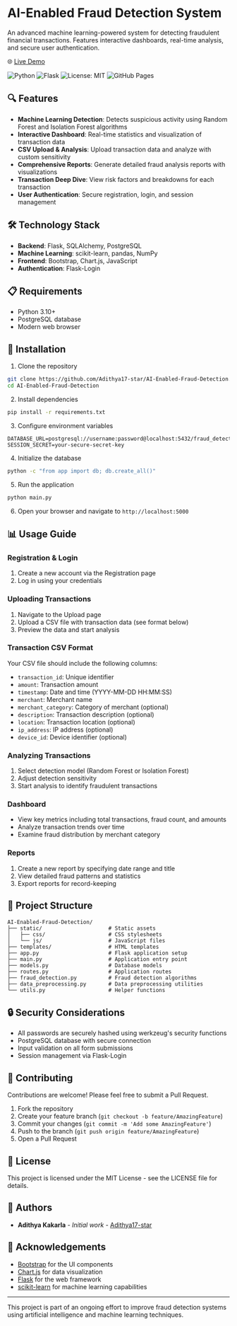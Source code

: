 # AI-Enabled Fraud Detection System


An advanced machine learning-powered system for detecting fraudulent financial transactions. Features interactive dashboards, real-time analysis, and secure user authentication.

🌐 [Live Demo](https://adithya17-star.github.io/AI-Powered-Fraud-Detection/)

![Python](https://img.shields.io/badge/Python-3.10-blue)
![Flask](https://img.shields.io/badge/Framework-Flask-green)
![License: MIT](https://img.shields.io/badge/License-MIT-yellow.svg)
![GitHub Pages](https://img.shields.io/badge/Deployed-GitHub--Pages-brightgreen)

## 🔍 Features

- **Machine Learning Detection**: Detects suspicious activity using Random Forest and Isolation Forest algorithms
- **Interactive Dashboard**: Real-time statistics and visualization of transaction data
- **CSV Upload & Analysis**: Upload transaction data and analyze with custom sensitivity
- **Comprehensive Reports**: Generate detailed fraud analysis reports with visualizations
- **Transaction Deep Dive**: View risk factors and breakdowns for each transaction
- **User Authentication**: Secure registration, login, and session management

## 🛠️ Technology Stack

- **Backend**: Flask, SQLAlchemy, PostgreSQL
- **Machine Learning**: scikit-learn, pandas, NumPy
- **Frontend**: Bootstrap, Chart.js, JavaScript
- **Authentication**: Flask-Login

## 📋 Requirements

- Python 3.10+
- PostgreSQL database
- Modern web browser

## 🚀 Installation

1. Clone the repository
```bash
git clone https://github.com/Adithya17-star/AI-Enabled-Fraud-Detection.git
cd AI-Enabled-Fraud-Detection
```

2. Install dependencies
```bash
pip install -r requirements.txt
```

3. Configure environment variables
```
DATABASE_URL=postgresql://username:password@localhost:5432/fraud_detection
SESSION_SECRET=your-secure-secret-key
```

4. Initialize the database
```bash
python -c "from app import db; db.create_all()"
```

5. Run the application
```bash
python main.py
```

6. Open your browser and navigate to `http://localhost:5000`

## 📊 Usage Guide

### Registration & Login
1. Create a new account via the Registration page
2. Log in using your credentials

### Uploading Transactions
1. Navigate to the Upload page
2. Upload a CSV file with transaction data (see format below)
3. Preview the data and start analysis

### Transaction CSV Format
Your CSV file should include the following columns:
- `transaction_id`: Unique identifier
- `amount`: Transaction amount
- `timestamp`: Date and time (YYYY-MM-DD HH:MM:SS)
- `merchant`: Merchant name
- `merchant_category`: Category of merchant (optional)
- `description`: Transaction description (optional)
- `location`: Transaction location (optional)
- `ip_address`: IP address (optional)
- `device_id`: Device identifier (optional)

### Analyzing Transactions
1. Select detection model (Random Forest or Isolation Forest)
2. Adjust detection sensitivity
3. Start analysis to identify fraudulent transactions

### Dashboard
- View key metrics including total transactions, fraud count, and amounts
- Analyze transaction trends over time
- Examine fraud distribution by merchant category

### Reports
1. Create a new report by specifying date range and title
2. View detailed fraud patterns and statistics
3. Export reports for record-keeping

## 📝 Project Structure

```
AI-Enabled-Fraud-Detection/
├── static/                     # Static assets
│   ├── css/                    # CSS stylesheets
│   └── js/                     # JavaScript files
├── templates/                  # HTML templates
├── app.py                      # Flask application setup
├── main.py                     # Application entry point
├── models.py                   # Database models
├── routes.py                   # Application routes
├── fraud_detection.py          # Fraud detection algorithms
├── data_preprocessing.py       # Data preprocessing utilities
└── utils.py                    # Helper functions
```

## 🔒 Security Considerations

- All passwords are securely hashed using werkzeug's security functions
- PostgreSQL database with secure connection
- Input validation on all form submissions
- Session management via Flask-Login

## 🤝 Contributing

Contributions are welcome! Please feel free to submit a Pull Request.

1. Fork the repository
2. Create your feature branch (`git checkout -b feature/AmazingFeature`)
3. Commit your changes (`git commit -m 'Add some AmazingFeature'`)
4. Push to the branch (`git push origin feature/AmazingFeature`)
5. Open a Pull Request

## 📄 License

This project is licensed under the MIT License - see the LICENSE file for details.

## 👥 Authors

- **Adithya Kakarla** - *Initial work* - [Adithya17-star](https://github.com/Adithya17-star)

## 🙏 Acknowledgements

- [Bootstrap](https://getbootstrap.com/) for the UI components
- [Chart.js](https://www.chartjs.org/) for data visualization
- [Flask](https://flask.palletsprojects.com/) for the web framework
- [scikit-learn](https://scikit-learn.org/) for machine learning capabilities

---

This project is part of an ongoing effort to improve fraud detection systems using artificial intelligence and machine learning techniques.
